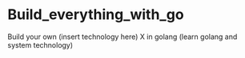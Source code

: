 # Build_everything_with_go
Build your own (insert technology here) X in golang (learn golang and system technology)
